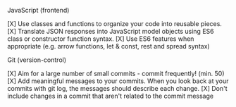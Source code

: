 JavaScript (frontend)

 [X] Use classes and functions to organize your code into reusable pieces.
 [X] Translate JSON responses into JavaScript model objects using ES6 class or constructor function syntax.
 [X] Use ES6 features when appropriate (e.g. arrow functions, let & const, rest and spread syntax)

Git (version-control)

[X] Aim for a large number of small commits - commit frequently! (min. 50)
[X]  Add meaningful messages to your commits. When you look back at your commits with git log, the messages should describe each change.
[X] Don't include changes in a commit that aren't related to the commit message
